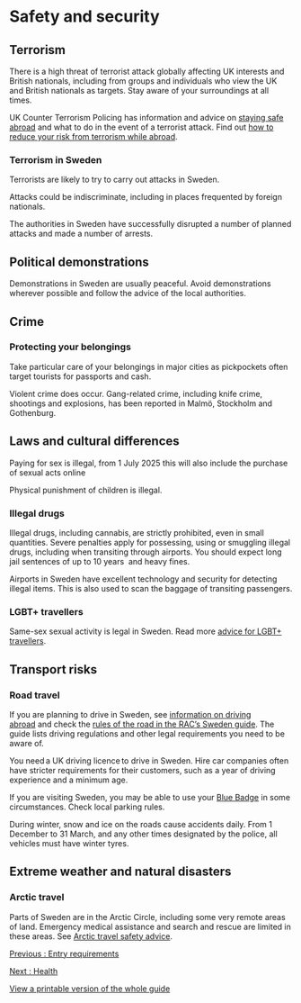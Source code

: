# Safety and security

## Terrorism

There is a high threat of terrorist attack globally affecting UK interests and British nationals, including from groups and individuals who view the UK and British nationals as targets. Stay aware of your surroundings at all times.

UK Counter Terrorism Policing has information and advice on [staying safe abroad](https://www.counterterrorism.police.uk/safetyadvice/) and what to do in the event of a terrorist attack. Find out [how to reduce your risk from terrorism while abroad](https://www.gov.uk/guidance/reduce-your-risk-from-terrorism-while-abroad).

### Terrorism in Sweden

Terrorists are likely to try to carry out attacks in Sweden.

Attacks could be indiscriminate, including in places frequented by foreign nationals.

The authorities in Sweden have successfully disrupted a number of planned attacks and made a number of arrests.

## Political demonstrations

Demonstrations in Sweden are usually peaceful. Avoid demonstrations wherever possible and follow the advice of the local authorities.

## Crime

### Protecting your belongings

Take particular care of your belongings in major cities as pickpockets often target tourists for passports and cash.

Violent crime does occur. Gang-related crime, including knife crime, shootings and explosions, has been reported in Malmö, Stockholm and Gothenburg.

## Laws and cultural differences

Paying for sex is illegal, from 1 July 2025 this will also include the purchase of sexual acts online

Physical punishment of children is illegal.

### Illegal drugs

Illegal drugs, including cannabis, are strictly prohibited, even in small quantities. Severe penalties apply for possessing, using or smuggling illegal drugs, including when transiting through airports. You should expect long jail sentences of up to 10 years  and heavy fines.

Airports in Sweden have excellent technology and security for detecting illegal items. This is also used to scan the baggage of transiting passengers.

### LGBT+ travellers

Same-sex sexual activity is legal in Sweden. Read more [advice for LGBT+ travellers](https://www.gov.uk/lesbian-gay-bisexual-and-transgender-foreign-travel-advice).

## Transport risks

### Road travel

If you are planning to drive in Sweden, see [information on driving abroad](https://www.gov.uk/driving-abroad) and check the [rules of the road in the RAC’s Sweden guide](https://www.rac.co.uk/drive/travel/country/sweden/). The guide lists driving regulations and other legal requirements you need to be aware of.

You need a UK driving licence to drive in Sweden. Hire car companies often have stricter requirements for their customers, such as a year of driving experience and a minimum age.

If you are visiting Sweden, you may be able to use your [Blue Badge](https://www.gov.uk/government/publications/blue-badge-using-it-in-the-eu/using-a-blue-badge-in-the-european-union) in some circumstances. Check local parking rules.

During winter, snow and ice on the roads cause accidents daily. From 1 December to 31 March, and any other times designated by the police, all vehicles must have winter tyres.

## Extreme weather and natural disasters

### Arctic travel

Parts of Sweden are in the Arctic Circle, including some very remote areas of land. Emergency medical assistance and search and rescue are limited in these areas. See [Arctic travel safety advice](https://www.gov.uk/guidance/arctic-travel-safety-advice).

[Previous
:
Entry requirements](/foreign-travel-advice/sweden/entry-requirements)

[Next
:
Health](/foreign-travel-advice/sweden/health)

[View a printable version of the whole guide](/foreign-travel-advice/sweden/print)